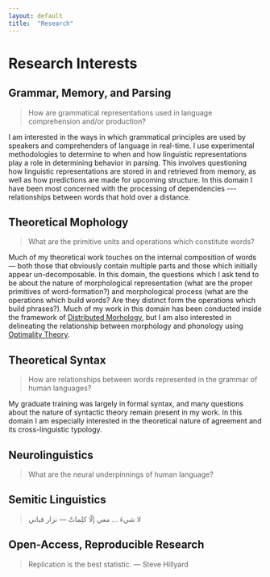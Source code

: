 ```yaml
---
layout: default
title:  "Research"
---
```


# Research Interests

## Grammar, Memory, and Parsing

> How are grammatical representations used in language comprehension and/or production?

I am interested in the ways in which grammatical principles are used by speakers and comprehenders of language in real-time. I use experimental methodologies to determine to when and how linguistic representations play a role in determining behavior in parsing. This involves questioning how linguistic representations are stored in and retrieved from memory, as well as how predictions are made for upcoming structure. In this domain I have been most concerned with the processing of <span class="construct">dependencies</span> --- relationships between words that hold over a distance.

## Theoretical Mophology

> What are the primitive units and operations which constitute words?

Much of my theoretical work touches on the internal composition of words &mdash; both those that obviously contain multiple parts and those which initially appear un-decomposable. In this domain, the questions which I ask tend to be about the nature of morphological representation (what are the proper primitives of word-formation?) and morphological process (what are the operations which build words? Are they distinct form the operations which build phrases?). Much of my work in this domain has been conducted inside the framework of [<span class="construct">Distributed Morhology</span>](https://en.wikipedia.org/wiki/Distributed_morphology), but I am also interested in delineating the relationship between morphology and phonology using [<span class="construct">Optimality Theory</span>](https://en.wikipedia.org/wiki/Optimality_theory).

## Theoretical Syntax

> How are relationships between words represented in the grammar of human languages?

My graduate training was largely in formal syntax, and many questions about the nature of syntactic theory remain present in my work. In this domain I am especially interested in the theoretical nature of agreement and its cross-linguistic typology.


## Neurolinguistics

> What are the neural underpinnings of human language?

## Semitic Linguistics

> لا شيءَ ... معي إلّا كلِماتْ  &mdash; نزار قباني

## Open-Access, Reproducible Research

> Replication is the best statistic. &mdash; Steve Hillyard